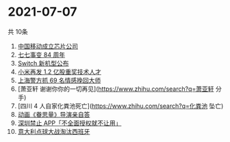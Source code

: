 # 2021-07-07
  共 10条

  <!-- BEGIN -->
  <!-- 最后更新时间:Wed Jul 07 2021 06:12:36 GMT+0000 (Coordinated Universal Time) -->
  1. [中国移动成立芯片公司](https://www.zhihu.com/search?q=中国移动)
1. [七七事变 84 周年](https://www.zhihu.com/search?q=七七事变)
1. [Switch 新机型公布](https://www.zhihu.com/search?q=switch)
1. [小米再发 1.2 亿股重奖技术人才](https://www.zhihu.com/search?q=小米)
1. [上海警方抓 69 名情感挽回大师](https://www.zhihu.com/search?q=情感挽回)
1. [萧亚轩 谢谢你你的一切再见](https://www.zhihu.com/search?q=萧亚轩 分手)
1. [四川 4 人自家化粪池死亡](https://www.zhihu.com/search?q=化粪池 坠亡)
1. [动画《眷思量》导演亲自答](https://www.zhihu.com/search?q=眷思量)
1. [深圳禁止 APP「不全面授权就不让用」](https://www.zhihu.com/search?q=大数据杀熟)
1. [意大利点球大战淘汰西班牙](https://www.zhihu.com/search?q=意大利队)
  <!-- END -->
  